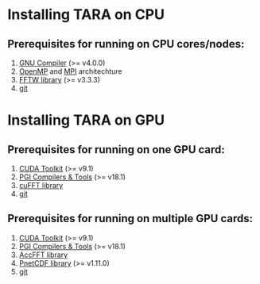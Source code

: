 # Installing TARA on CPU

## Prerequisites for running on CPU cores/nodes:
1. [GNU Compiler](https://gcc.gnu.org/) (>= v4.0.0)
2. [OpenMP](https://www.openmp.org/) and [MPI](https://www.open-mpi.org/) architechture
3. [FFTW library](http://www.fftw.org/) (>= v3.3.3)
4. [git](https://git-scm.com/)

# Installing TARA on GPU

## Prerequisites for running on one GPU card:
1. [CUDA Toolkit](https://docs.nvidia.com/cuda/cuda-compiler-driver-nvcc/index.html) (>= v9.1)
2. [PGI Compilers & Tools](https://www.pgroup.com/support/new_rel_80.htm) (>= v18.1)
3. [cuFFT library](https://developer.nvidia.com/cufft)
4. [git](https://git-scm.com/)

## Prerequisites for running on multiple GPU cards:
1. [CUDA Toolkit](https://docs.nvidia.com/cuda/cuda-compiler-driver-nvcc/index.html) (>= v9.1)
2. [PGI Compilers & Tools](https://www.pgroup.com/support/new_rel_80.htm) (>= v18.1)
3. [AccFFT library](http://accfft.org/about/)
4. [PnetCDF library](https://parallel-netcdf.github.io/) (>= v1.11.0)
5. [git](https://git-scm.com/)
